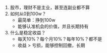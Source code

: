 1. 股市，理财不是主业，甚至连副业都不算
2. 如何从0到100w？
   - 最简单：挣到100w
   - 能够认准机会的价值，并且长期持有
3. 什么是稳定收益？
   - 每天10%？每个月10%？每年10%？都不是
   - 收益 > 亏损，能够控制回撤，长期